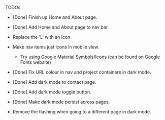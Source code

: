 TODOs
- [Done] Finish up Home and About page.
- [Done] Add Home and About page to nav bar.
- Replace the 'L' with an icon.
- Make nav items just icons in mobile view.
    - Try using Google Material Symbols/Icons (can be found on Google Fonts website)
    
- [Done] Fix URL colour in nav and project containers in dark mode.
- [Done] Add dark mode to contact page.
- [Done] Add dark mode toggle button.
- [Done] Make dark mode persist across pages.
- Remove the flashing when going to a different page in dark mode.